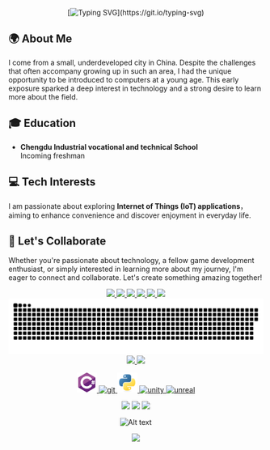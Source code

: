 <div align="center">

[![Typing SVG](https://readme-typing-svg.demolab.com?font=Fira+Code&size=27&pause=1000&color=A7E0F7&center=%E5%81%87&vCenter=%E5%81%87&repeat=%E7%9C%9F&random=%E5%81%87&width=435&lines=WELCOME!+TO+MY+GITHUB+PAGE.)](https://git.io/typing-svg)

<div align="left">


## 🌍 About Me
I come from a small, underdeveloped city in China. Despite the challenges that often accompany growing up in such an area, I had the unique opportunity to be introduced to computers at a young age. This early exposure sparked a deep interest in technology and a strong desire to learn more about the field.

## 🎓 Education
- **Chengdu Industrial vocational and technical School**  
  Incoming freshman

## 💻 Tech Interests
I am passionate about exploring **Internet of Things (IoT) applications**， aiming to enhance convenience and discover enjoyment in everyday life.

## 🤝 Let's Collaborate
Whether you're passionate about technology, a fellow game development enthusiast, or simply interested in learning more about my journey, I'm eager to connect and collaborate. Let's create something amazing together!

</div>


<a href="https://git.io/streak-stats#gh-dark-mode-only">
  <img height=200 src="https://streak-stats.demolab.com?user=zhuojiu130&theme=whatsapp-dark2&card_width=810#gh-dark-mode-only" />
</a>
<a href="https://git.io/streak-stats#gh-light-mode-only">
  <img height=200 src="https://streak-stats.demolab.com?user=v&theme=whatsapp-light2&card_width=810#gh-light-mode-only" />
</a>


<a href="https://github.com/anuraghazra/github-readme-stats#gh-dark-mode-only">
  <img height=200 src="https://github-readme-stats.vercel.app/api?username=zhuojiu130&show_icons=true&theme=gotham#gh-dark-mode-only" />
</a>
<a href="https://github.com/anuraghazra/github-readme-stats#gh-dark-mode-only">
  <img height=200 src="https://github-readme-stats.vercel.app/api/top-langs/?username=zhuojiu130&layout=compact&langs_count=8&hide=jupyter%20notebook&card_width=330&theme=gotham#gh-dark-mode-only" />
</a>
<a href="https://github.com/anuraghazra/github-readme-stats#gh-light-mode-only">
  <img height=200 src="https://github-readme-stats.vercel.app/api?username=zhuojiu130&show_icons=true&theme=catppuccin_latte#gh-light-mode-only" />
</a>
<a href="https://github.com/anuraghazra/github-readme-stats#gh-light-mode-only">
  <img height=200 src="https://github-readme-stats.vercel.app/api/top-langs/?username=zhuojiu130&layout=compact&langs_count=8&hide=jupyter%20notebook&card_width=330&theme=catppuccin_latte#gh-light-mode-only" />
</a>

<picture>
  <source media="(prefers-color-scheme: dark)" srcset="https://raw.githubusercontent.com/zhuojiu130/zhuojiu130/output/github-contribution-grid-snake-dark.svg">
  <source media="(prefers-color-scheme: light)" srcset="https://raw.githubusercontent.com/zhuojiu130/zhuojiu130/output/github-contribution-grid-snake.svg">
  <img alt="github contribution grid snake animation" src="https://raw.githubusercontent.com/zhuojiu130/zhuojiu130/output/github-contribution-grid-snake.svg">
</picture> 

<a href="https://github.com/ryo-ma/github-profile-trophy#gh-dark-mode-only">
  <img height=200 src="https://github-profile-trophy.vercel.app/?username=zhuojiu130&theme=gruvbox&column=5#gh-dark-mode-only" />
</a>
<a href="https://github.com/ryo-ma/github-profile-trophy#gh-light-mode-only">
  <img height=200 src="https://github-profile-trophy.vercel.app/?username=zhuojiu130&theme=flat&column=5#gh-light-mode-only" />
</a>

<p align="center"> 
  <a href="https://www.w3schools.com/cs/" target="_blank" rel="noreferrer"> 
    <img src="https://raw.githubusercontent.com/devicons/devicon/master/icons/csharp/csharp-original.svg" alt="csharp" width="40" height="40"/> 
  </a> 
  <a href="https://git-scm.com/" target="_blank" rel="noreferrer"> 
      <img src="https://www.vectorlogo.zone/logos/git-scm/git-scm-icon.svg" alt="git" width="40" height="40"/> 
  </a>
  <a href="https://www.python.org" target="_blank" rel="noreferrer"> 
        <img src="https://raw.githubusercontent.com/devicons/devicon/master/icons/python/python-original.svg" alt="python" width="40" height="40"/> 
  </a> 
  <a href="https://unity.com/" target="_blank" rel="noreferrer"> 
          <img src="https://www.vectorlogo.zone/logos/unity3d/unity3d-icon.svg" alt="unity" width="40" height="40"/> 
  </a>
  <a href="https://unrealengine.com/" target="_blank" rel="noreferrer"> 
          <img src="https://raw.githubusercontent.com/kenangundogan/fontisto/036b7eca71aab1bef8e6a0518f7329f13ed62f6b/icons/svg/brand/unreal-engine.svg" alt="unreal" width="40" height="40"/> 
  </a> 
</p>


<img src="https://user-images.githubusercontent.com/74038190/212750680-266fa8aa-39f1-4e8b-8873-7181dbaf3d7c.gif" width="280">
<img src="https://user-images.githubusercontent.com/74038190/225813708-98b745f2-7d22-48cf-9150-083f1b00d6c9.gif" width="500">
<img src="https://user-images.githubusercontent.com/74038190/212284158-e840e285-664b-44d7-b79b-e264b5e54825.gif" width="500">


![Alt text](https://spotify-recently-played-readme.vercel.app/api?user=22bow4kqejhha4clw3nrdw4cq&count=1)


![](https://komarev.com/ghpvc/?username=zhuojiu130&color=brightgreen)

</div>
